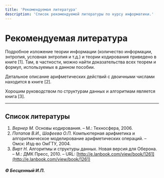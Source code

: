```yaml
---
title: 'Рекомендуемая литература'
description: 'Список рекомендуемой литературы по курсу информатики.'
---
```


# Рекомендуемая литература

Подробное изложение теории информации (количество информации, энтропия, условная энтропия и т.д.) и теории кодирования приведено в книге [1]. Там, в частности, можно найти доказательства всех теорем и формул, используемых в данном пособии.

Детальное описание арифметических действий с двоичными числами находится в книге [2].

Хорошим руководством по структурам данных и алгоритмам является книга [3].

---

## Список литературы

1.  *Вернер М.* Основы кодирования. – М.: Техносфера, 2006.
2.  *Потапов В.И., Шафеева О.П.* Компьютерная арифметика и алгоритмическое моделирование арифметических операций. – Омск: Изд-во ОмГТУ, 2004.
3.  *Вирт Н.* Алгоритмы и структуры данных. Новая версия для Оберона. – М.: ДМК Пресс, 2010. – URL: [http://e.lanbook.com/view/book/1261](http://e.lanbook.com/view/book/1261)

   ##### © Бесценный И.П.